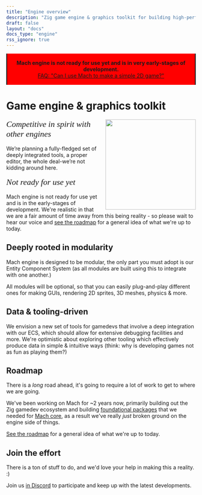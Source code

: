 ```yaml
---
title: "Engine overview"
description: "Zig game engine & graphics toolkit for building high-performance, truly cross-platform games, visualizations, and desktop/mobile GUI apps."
draft: false
layout: "docs"
docs_type: "engine"
rss_ignore: true
---
```


<div class="color-bg" style="align-self: center;">
    <p style="max-width: 39rem; border-left: 2px solid black; border-right: 2px solid black; text-align: center; padding: 1rem; padding-top: 0; padding-bottom: 0; margin-top: 0; background: red; padding: 1rem;"><strong>Mach engine is not ready for use yet and is in very early-stages of development.</strong><br><a href="/about/faq/#can-i-use-mach-to-make-a-simple-2d-game">FAQ: "Can I use Mach to make a simple 2D game?"</a></p>
</div>

# Game engine & graphics toolkit

<p>
    <img style="height: 15rem; float: right; padding-left: 1rem;" class="auto-color" src="/img/engine-drawing.png"></img>
    <span style="font-family: Orbitron; font-size: 22px;"><em>Competitive in spirit with other engines</em></span>
    <br/>
    <br/>
    We’re planning a fully-fledged set of deeply integrated tools, a proper editor, the whole deal-we’re not kidding around here.
    <br/>
    <br/>
    <span style="font-family: Orbitron; font-size: 22px;"><em>Not ready for use yet</em></span>
    <br/>
    <br/>
    Mach engine is not ready for use yet and is in the early-stages of development. We're realistic in that we are a fair amount of time away from this being reality - so please wait to hear our voice and <a href="roadmap">see the roadmap</a> for a general idea of what we're up to today.
</p>

## Deeply rooted in modularity

Mach engine is designed to be modular, the only part you must adopt is our Entity Component System (as all modules are built using this to integrate with one another.)

All modules will be optional, so that you can easily plug-and-play different ones for making GUIs, rendering 2D sprites, 3D meshes, physics & more.

## Data & tooling-driven

We envision a new set of tools for gamedevs that involve a deep integration with our ECS, which should allow for extensive debugging facilities and more. We're optimistic about exploring other tooling which effectively produce data in simple & intuitive ways (think: why is developing games not as fun as playing them?)

## Roadmap

There is a _long_ road ahead, it's going to require a lot of work to get to where we are going.

We've been working on Mach for ~2 years now, primarily building out the Zig gamedev ecosystem and building [foundational packages](../pkg) that we needed for [Mach core](../core), as a result we've really _just_ broken ground on the engine side of things.

[See the roadmap](roadmap) for a general idea of what we're up to today.

## Join the effort

There is a ton of stuff to do, and we'd love your help in making this a reality. :)

Join us [in Discord](https://discord.gg/XNG3NZgCqp) to participate and keep up with the latest developments.
